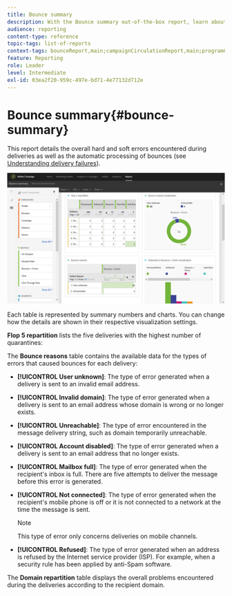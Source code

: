 ```yaml
---
title: Bounce summary
description: With the Bounce summary out-of-the-box report, learn about the status of your sent campaigns and errors they may have encountered.
audience: reporting
content-type: reference
topic-tags: list-of-reports
context-tags: bounceReport,main;campaignCirculationReport,main;programCirculationReport,main
feature: Reporting
role: Leader
level: Intermediate
exl-id: 03ea2f20-959c-497e-bd71-4e77132d712e
---
```

# Bounce summary{#bounce-summary}

This report details the overall hard and soft errors encountered during deliveries as well as the automatic processing of bounces (see [Understanding delivery failures](../../sending/using/understanding-delivery-failures.md)). 

![](assets/campaign_reports_bounces.png)

Each table is represented by summary numbers and charts. You can change how the details are shown in their respective visualization settings.

**Flop 5 repartition** lists the five deliveries with the highest number of quarantines:

The **Bounce reasons** table contains the available data for the types of errors that caused bounces for each delivery:

* **[!UICONTROL User unknown]**: The type of error generated when a delivery is sent to an invalid email address.
* **[!UICONTROL Invalid domain]**: The type of error generated when a delivery is sent to an email address whose domain is wrong or no longer exists.
* **[!UICONTROL Unreachable]**: The type of error encountered in the message delivery string, such as domain temporarily unreachable.
* **[!UICONTROL Account disabled]**: The type of error generated when a delivery is sent to an email address that no longer exists.
* **[!UICONTROL Mailbox full]**: The type of error generated when the recipient's inbox is full. There are five attempts to deliver the message before this error is generated.
* **[!UICONTROL Not connected]**: The type of error generated when the recipient's mobile phone is off or it is not connected to a network at the time the message is sent.

  >[!NOTE]
  >
  >This type of error only concerns deliveries on mobile channels.

* **[!UICONTROL Refused]**: The type of error generated when an address is refused by the Internet service provider (ISP). For example, when a security rule has been applied by anti-Spam software.

The **Domain repartition** table displays the overall problems encountered during the deliveries according to the recipient domain.
